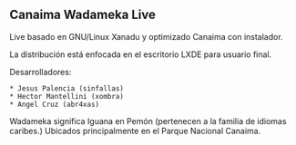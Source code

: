Canaima Wadameka Live
---------------------

Live basado en GNU/Linux Xanadu y optimizado Canaima con instalador.

La distribución está enfocada en el escritorio LXDE para usuario final.

Desarrolladores:

	* Jesus Palencia (sinfallas)
	* Hector Mantellini (xombra)
	* Angel Cruz (abr4xas)

Wadameka significa Iguana en Pemón (pertenecen a la familia de idiomas caribes.)
Ubicados principalmente en el Parque Nacional Canaima.
